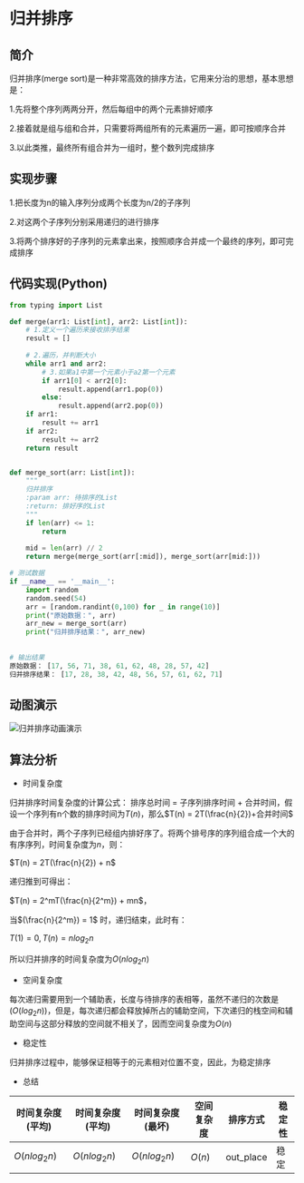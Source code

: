 # 归并排序

## 简介

归并排序(merge sort)是一种非常高效的排序方法，它用来分治的思想，基本思想是：

1.先将整个序列两两分开，然后每组中的两个元素排好顺序

2.接着就是组与组和合并，只需要将两组所有的元素遍历一遍，即可按顺序合并

3.以此类推，最终所有组合并为一组时，整个数列完成排序

## 实现步骤

1.把长度为n的输入序列分成两个长度为n/2的子序列

2.对这两个子序列分别采用递归的进行排序

3.将两个排序好的子序列的元素拿出来，按照顺序合并成一个最终的序列，即可完成排序

## 代码实现(Python)

```python
from typing import List

def merge(arr1: List[int], arr2: List[int]):
    # 1.定义一个遍历来接收排序结果
    result = []
    
    # 2.遍历，并判断大小
    while arr1 and arr2:
        # 3.如果a1中第一个元素小于a2第一个元素
        if arr1[0] < arr2[0]:
            result.append(arr1.pop(0))
        else:
            result.append(arr2.pop(0))
    if arr1:
        result += arr1
    if arr2:
        result += arr2
    return result


def merge_sort(arr: List[int]):
    """
    归并排序
    :param arr: 待排序的List
    :return: 排好序的List
    """
    if len(arr) <= 1:
        return 
    
    mid = len(arr) // 2
    return merge(merge_sort(arr[:mid]), merge_sort(arr[mid:]))

# 测试数据
if __name__ == '__main__':
    import random
    random.seed(54)
    arr = [random.randint(0,100) for _ in range(10)]
    print("原始数据：", arr)
    arr_new = merge_sort(arr)
    print("归并排序结果：", arr_new)
    
    
# 输出结果
原始数据： [17, 56, 71, 38, 61, 62, 48, 28, 57, 42]
归并排序结果： [17, 28, 38, 42, 48, 56, 57, 61, 62, 71]
```

## 动图演示

 ![归并排序动画演示](Images/701d53bd85cfca937c1a3172d67630cd.webp) 

## 算法分析

-   时间复杂度

归并排序时间复杂度的计算公式： 排序总时间 = 子序列排序时间 + 合并时间，假设一个序列有n个数的排序时间为$T(n)$，那么$T(n) = 2T(\frac{n}{2})+合并时间$

由于合并时，两个子序列已经组内排好序了。将两个排号序的序列组合成一个大的有序序列，时间复杂度为$n$，则：

$T(n) = 2T(\frac{n}{2}) + n$

递归推到可得出：

$T(n) = 2^mT(\frac{n}{2^m}) + mn$，

当$(\frac{n}{2^m}) = 1$ 时，递归结束，此时有：

$T(1) = 0, T(n) = nlog_2n$

所以归并排序的时间复杂度为$O(nlog_2n)$

-   空间复杂度

每次递归需要用到一个辅助表，长度与待排序的表相等，虽然不递归的次数是$(O(log_2n))$，但是，每次递归都会释放掉所占的辅助空间，下次递归的栈空间和辅助空间与这部分释放的空间就不相关了，因而空间复杂度为$O(n)$

-   稳定性

归并排序过程中，能够保证相等于的元素相对位置不变，因此，为稳定排序

-   总结

| 时间复杂度(平均) | 时间复杂度(平均) | 时间复杂度(最坏) | 空间复杂度 | 排序方式  | 稳定性 |
| ---------------- | ---------------- | ---------------- | ---------- | --------- | ------ |
| $O(nlog_2n)$     | $O(nlog_2n)$     | $O(nlog_2n)$     | $O(n)$     | out_place | 稳定   |



